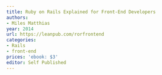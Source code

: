 ```yaml
---
title: Ruby on Rails Explained for Front-End Developers
authors:
- Miles Matthias
year: 2014
url: https://leanpub.com/rorfrontend
categories:
- Rails
- front-end
prices: 'ebook: $3'
editor: Self Published
---
```

